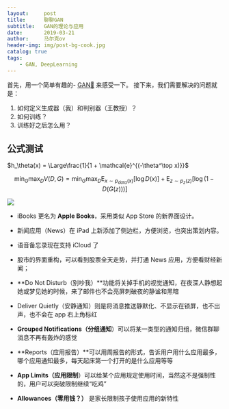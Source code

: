```yaml
---
layout:     post
title:      聊聊GAN
subtitle:   GAN的理论与应用
date:       2019-03-21
author:     马尔克ov
header-img: img/post-bg-cook.jpg
catalog: true
tags:
    - GAN, DeepLearning
---
```

首先，用一个简单有趣的- [GAN🌰](https://blog.csdn.net/tMb8Z9Vdm66wH68VX1/article/details/81277564)
来感受一下。
接下来，我们需要解决的问题就是：
1. 如何定义生成器（我）和判别器（王教授）？
2. 如何训练？
3. 训练好之后怎么用？


## 公式测试

$h_\theta(x) = \Large\frac{1}{1 + \mathcal{e}^{(-\theta^\top x)}}$

$$
\min _{G} \max _{D} V(D, G)=\min _{G} \max _{D} \mathrm{E}_{x \sim p_{d a t a}(x)}[\log D(x)]+\mathrm{E}_{z \sim p_{z}(z)}[\log (1-D(G(z)))]
$$


![](https://cdn.mos.cms.futurecdn.net/RdxhPVv8fAyM6oHsRgF6dH-650-80.png)



- iBooks 更名为 **Apple Books**，采用类似 App Store 的新界面设计。
- 新闻应用（News）在 iPad 上新添加了侧边栏，方便浏览，也突出策划内容。
- 语音备忘录现在支持 iCloud 了
- 股市的界面重构，可以看到股票全天走势，并打通 News 应用，方便看财经新闻；

- **Do Not Disturb（别吵我）**功能将关掉手机的视觉通知，在夜深人静想起她或梦见她的时候，来了邮件也不会亮屏刺破夜的静谧和黑暗
- Deliver Quietly（安静通知）则是将消息推送静默化、不显示在锁屏，也不出声，也不会在 app 右上角标红
- **Grouped Notifications（分组通知**）可以将某一类型的通知归组，微信群聊消息不再有轰炸的感觉
- **Reports（应用报告）**可以用周报告的形式，告诉用户用什么应用最多，哪个应用通知最多，每天起床第一个打开的是什么应用等等
- **App Limits（应用限制**）可以给某个应用规定使用时间，当然这不是强制性的，用户可以突破限制继续“吃鸡”
- **Allowances（零用钱？）** 是家长限制孩子使用应用的新特性

